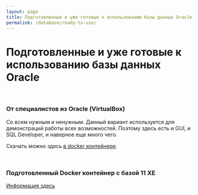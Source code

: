 ```yaml
---
layout: page
title: Подготовленные и уже готовые к использованию базы данных Oracle
permalink: /database/ready-to-use/
---
```



# Подготовленные и уже готовые к использованию базы данных Oracle

<br/>

### От специалистов из Oracle (VirtualBox)

Со всем нужным и ненужным. Данный вариант используется для демонстраций работы всех возможностей. Поэтому здесь есть и GUI, и SQL Developer, и наверное еще много чего. 

Скачать можно здесь <a href="http://www.oracle.com/technetwork/database/enterprise-edition/databaseappdev-vm-161299.html" rel="nofollow">в docker контейнере</a>.

<br/>

### Подготовленный Docker контейнер с базой 11 XE

<a href="/database/installation/single-instance/simple/linux/docker/oracle/11/xe/">Информация здесь</a>
